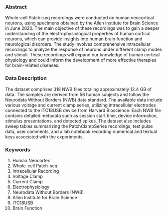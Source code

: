 ### Abstract

Whole-cell Patch-seq recordings were conducted on human neocortical neurons, using specimens obtained by the Allen Institute for Brain Science in June 2020. The main objective of these recordings was to gain a deeper understanding of the electrophysiological properties of human cortical neurons, which can provide insights into human brain function and neurological disorders. The study involves comprehensive intracellular recordings to analyze the response of neurons under different clamp modes and stimuli. These recordings will expand our knowledge of human cortical physiology and could inform the development of more effective therapies for brain-related diseases.

### Data Description

The dataset comprises 318 NWB files totaling approximately 12.4 GB of data. The samples are derived from 56 human subjects and follow the Neurodata Without Borders (NWB) data standard. The available data include various voltage and current clamp series, utilizing intracellular electrodes connected to the ITC18USB device from Harvard Bioscience. Each NWB file contains detailed metadata such as session start time, device information, stimulus presentations, and detected spikes. The dataset also includes sweep tables summarizing the PatchClampSeries recordings, test pulse data, user comments, and a lab notebook recording numerical and textual keys associated with the experiments.

### Keywords

1. Human Neocortex
2. Whole-cell Patch-seq
3. Intracellular Recording
4. Voltage Clamp
5. Current Clamp
6. Electrophysiology
7. Neurodata Without Borders (NWB)
8. Allen Institute for Brain Science
9. ITC18USB
10. Brain Function
